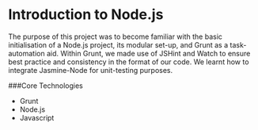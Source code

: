 Introduction to Node.js
=======================

The purpose of this project was to become familiar with the basic initialisation of a Node.js project, its modular set-up, and Grunt as a task-automation aid.  Within Grunt, we made use of JSHint and Watch to ensure best practice and consistency in the format of our code.  We learnt how to integrate Jasmine-Node for unit-testing purposes.

###Core Technologies
- Grunt
- Node.js
- Javascript